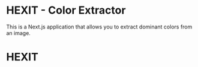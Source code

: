 # HEXIT - Color Extractor

This is a Next.js application that allows you to extract dominant colors from an image.
# HEXIT
